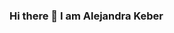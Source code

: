 ### Hi there 👋 I am Alejandra Keber

<!--
**AlejandraKeber/AlejandraKeber** is a ✨ _special_ ✨ repository because its `README.md` (this file) appears on your GitHub profile.

- 📝 I’m currently studying Full Stack development at Microverse

- 🌱 I’m currently learning HTML, CSS and javaScript

- 👯 I’m looking to collaborate on front-end projects

- 📫 How to reach me: alejandrakeber@gmail.com

-->
